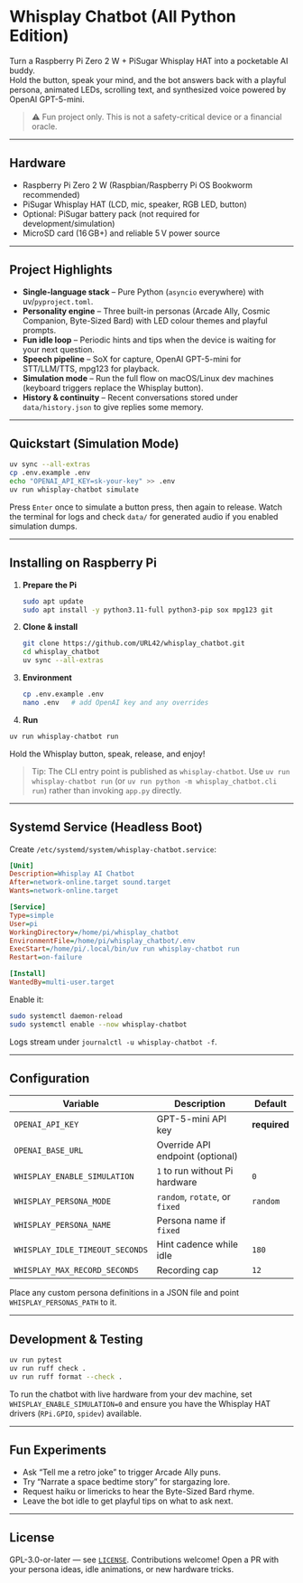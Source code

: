# Whisplay Chatbot (All Python Edition)

Turn a Raspberry Pi Zero 2 W + PiSugar Whisplay HAT into a pocketable AI buddy.  
Hold the button, speak your mind, and the bot answers back with a playful persona, animated LEDs, scrolling text, and synthesized voice powered by OpenAI GPT-5-mini.

> ⚠️ Fun project only. This is not a safety-critical device or a financial oracle.

---

## Hardware

- Raspberry Pi Zero 2 W (Raspbian/Raspberry Pi OS Bookworm recommended)
- PiSugar Whisplay HAT (LCD, mic, speaker, RGB LED, button)
- Optional: PiSugar battery pack (not required for development/simulation)
- MicroSD card (16 GB+) and reliable 5 V power source

---

## Project Highlights

- **Single-language stack** – Pure Python (`asyncio` everywhere) with uv/`pyproject.toml`.
- **Personality engine** – Three built-in personas (Arcade Ally, Cosmic Companion, Byte-Sized Bard) with LED colour themes and playful prompts.
- **Fun idle loop** – Periodic hints and tips when the device is waiting for your next question.
- **Speech pipeline** – SoX for capture, OpenAI GPT-5-mini for STT/LLM/TTS, mpg123 for playback.
- **Simulation mode** – Run the full flow on macOS/Linux dev machines (keyboard triggers replace the Whisplay button).
- **History & continuity** – Recent conversations stored under `data/history.json` to give replies some memory.

---

## Quickstart (Simulation Mode)

```bash
uv sync --all-extras
cp .env.example .env
echo "OPENAI_API_KEY=sk-your-key" >> .env
uv run whisplay-chatbot simulate
```

Press `Enter` once to simulate a button press, then again to release. Watch the terminal for logs and check `data/` for generated audio if you enabled simulation dumps.

---

## Installing on Raspberry Pi

1. **Prepare the Pi**
   ```bash
   sudo apt update
   sudo apt install -y python3.11-full python3-pip sox mpg123 git
   ```

2. **Clone & install**
   ```bash
   git clone https://github.com/URL42/whisplay_chatbot.git
   cd whisplay_chatbot
   uv sync --all-extras
   ```

3. **Environment**
   ```bash
   cp .env.example .env
   nano .env   # add OpenAI key and any overrides
   ```

4. **Run**
```bash
uv run whisplay-chatbot run
```

Hold the Whisplay button, speak, release, and enjoy!

> Tip: The CLI entry point is published as `whisplay-chatbot`. Use `uv run whisplay-chatbot run` (or `uv run python -m whisplay_chatbot.cli run`) rather than invoking `app.py` directly.

---

## Systemd Service (Headless Boot)

Create `/etc/systemd/system/whisplay-chatbot.service`:

```ini
[Unit]
Description=Whisplay AI Chatbot
After=network-online.target sound.target
Wants=network-online.target

[Service]
Type=simple
User=pi
WorkingDirectory=/home/pi/whisplay_chatbot
EnvironmentFile=/home/pi/whisplay_chatbot/.env
ExecStart=/home/pi/.local/bin/uv run whisplay-chatbot run
Restart=on-failure

[Install]
WantedBy=multi-user.target
```

Enable it:

```bash
sudo systemctl daemon-reload
sudo systemctl enable --now whisplay-chatbot
```

Logs stream under `journalctl -u whisplay-chatbot -f`.

---

## Configuration

| Variable | Description | Default |
| --- | --- | --- |
| `OPENAI_API_KEY` | GPT-5-mini API key | **required** |
| `OPENAI_BASE_URL` | Override API endpoint (optional) | |
| `WHISPLAY_ENABLE_SIMULATION` | `1` to run without Pi hardware | `0` |
| `WHISPLAY_PERSONA_MODE` | `random`, `rotate`, or `fixed` | `random` |
| `WHISPLAY_PERSONA_NAME` | Persona name if `fixed` | |
| `WHISPLAY_IDLE_TIMEOUT_SECONDS` | Hint cadence while idle | `180` |
| `WHISPLAY_MAX_RECORD_SECONDS` | Recording cap | `12` |

Place any custom persona definitions in a JSON file and point `WHISPLAY_PERSONAS_PATH` to it.

---

## Development & Testing

```bash
uv run pytest
uv run ruff check .
uv run ruff format --check .
```

To run the chatbot with live hardware from your dev machine, set `WHISPLAY_ENABLE_SIMULATION=0` and ensure you have the Whisplay HAT drivers (`RPi.GPIO`, `spidev`) available.

---

## Fun Experiments

- Ask “Tell me a retro joke” to trigger Arcade Ally puns.
- Try “Narrate a space bedtime story” for stargazing lore.
- Request haiku or limericks to hear the Byte-Sized Bard rhyme.
- Leave the bot idle to get playful tips on what to ask next.

---

## License

GPL-3.0-or-later — see [`LICENSE`](LICENSE). Contributions welcome! Open a PR with your persona ideas, idle animations, or new hardware tricks.

